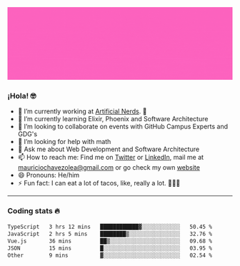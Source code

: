 ![Banner](banner.gif)

### ¡Hola! 🤓

- 🔭 I’m currently working at [Artificial Nerds](https://nerds.ai/). 🤖
- 🌱 I’m currently learning Elixir, Phoenix and Software Architecture
- 👯 I’m looking to collaborate on events with GitHub Campus Experts and GDG's
- 🤔 I’m looking for help with math
- 💬 Ask me about Web Development and Software Architecture
- 📫 How to reach me: Find me on [Twitter](https://twitter.com/ultr4nerd) or [LinkedIn](https://www.linkedin.com/in/mauricio-chávez-olea-4b46b7147/), mail me at [mauriciochavezolea@gmail.com](mailto:mauriciochavezolea@gmail.com) or go check my own [website](mauriciochavez.surge.sh)
- 😄 Pronouns: He/him
- ⚡ Fun fact: I can eat a lot of tacos, like, really a lot. 🌮🌮🌮

---

### Coding stats 🔥

<!--START_SECTION:waka-->
```text
TypeScript   3 hrs 12 mins   ████████████▓░░░░░░░░░░░░   50.45 % 
JavaScript   2 hrs 5 mins    ████████▒░░░░░░░░░░░░░░░░   32.76 % 
Vue.js       36 mins         ██▒░░░░░░░░░░░░░░░░░░░░░░   09.68 % 
JSON         15 mins         █░░░░░░░░░░░░░░░░░░░░░░░░   03.95 % 
Other        9 mins          ▓░░░░░░░░░░░░░░░░░░░░░░░░   02.54 % 
```
<!--END_SECTION:waka-->

